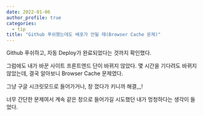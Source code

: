 ```yaml
---
date: 2022-01-06
author_profile: true
categories:
  - tip
title: "Github 푸쉬했는데도 배포가 안될 때(Browser Cache 문제)"
---
```


Github 푸쉬하고, 자동 Deploy가 완료되었다는 것까지 확인했다.

그럼에도 내가 바꾼 사이트 프론트엔드 단이 바뀌지 않았다. 몇 시간을 기다려도 바뀌지 않았는데, 결국 알아보니 Browser Cache 문제였다.

그냥 구글 시크릿모드로 들어가거나, 창 껐다가 키니까 해결,,,!

너무 간단한 문제여서 계속 같은 창으로 들어가길 시도했던 내가 멍청하다는 생각이 들었다. 
